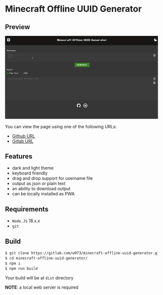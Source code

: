 # Minecraft Offline UUID Generator


## Preview

![image_2024-01-22-11-47-03](img/preview.gif)

You can view the page using one of the following URLs:

- [Github URL](https://nuckle.github.io/minecraft-offline-uuid-generator/) 
- [Gitlab URL](https://w973.gitlab.io/minecraft-offline-uuid-generator/)

## Features 

- dark and light theme
- keyboard friendly
- drag and drop support for username file
- output as json or plain text 
- an ability to download output 
- can be locally installed as PWA

## Requirements

- `Node.JS` 18.x.x
- `git`

## Build 

```sh
$ git clone https://gitlab.com/w973/minecraft-offline-uuid-generator.git # or https://nuckle.github.io/minecraft-offline-uuid-generator/
$ cd minecraft-offline-uuid-generator/
$ npm i
$ npm run build
```

Your build will be at `dist` directory

**NOTE**: a local web server is required



